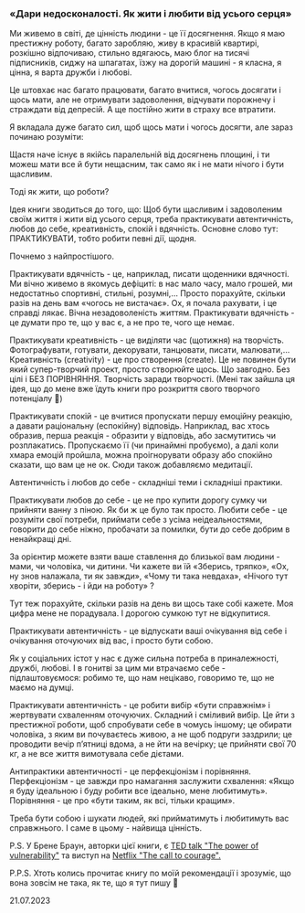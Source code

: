 ### «Дари недосконалості. Як жити і любити від усього серця»

Ми живемо в світі, де цінність людини - це її досягнення. Якщо я маю престижну роботу, багато заробляю, живу в красивій квартирі, розкішно відпочиваю, стильно вдягаюсь, маю блог на тисячі підписників, сиджу на шпагатах, їзжу на дорогій машині - я класна, я цінна, я варта дружби і любові.

Це штовхає нас багато працювати, багато вчитися, чогось досягати і щось мати, але не отримувати задоволення, відчувати порожнечу і страждати від депресій. А ще постійно жити в страху все втратити.

Я вкладала дуже багато сил, щоб щось мати і чогось досягти, але зараз починаю розуміти:

Щастя наче існує в якійсь паралельній від досягнень площині, і ти можеш мати все й бути нещасним, так само як і не мати нічого і бути щасливим.

Тоді як жити, що роботи?

Ідея книги зводиться до того, що:
Щоб бути щасливим і задоволеним своїм життя і жити від усього серця, треба практикувати автентичність, любов до себе, креативність, спокій і вдячність. Основне слово тут: ПРАКТИКУВАТИ, тобто робити певні дії, щодня.

Почнемо з найпростішого.

Практикувати вдячність - це, наприклад, писати щоденники вдячності. Ми вічно живемо в якомусь дефіциті: в нас мало часу, мало грошей, ми недостатньо спортивні, стильні, розумні,… Просто порахуйте, скільки разів на день вам «чогось не вистачає». Ох, я почала рахувати, і це справді лякає. Вічна незадоволеність життям. Практикувати  вдячність - це думати про те, що у вас є, а не про те, чого ще немає.

Практикувати креативність - це виділяти час (щотижня) на творчість. Фотографувати, готувати, декорувати, танцювати, писати, малювати,… Креативність (creativity) - це про створення (create). Це не повинен бути який супер-творчий проект, просто створюйте щось. Що завгодно. Без цілі і БЕЗ ПОРІВНЯННЯ. Творчість заради творчості. (Мені так зайшла ця ідея, що до мене вже їдуть книги про розкриття свого творчого потенціалу 🌚)

Практикувати спокій - це вчитися пропускати першу емоційну реакцію, а давати раціональну (еспокійну) відповідь. Наприклад, вас хтось образив, перша реакція - образити у відповідь, або засмутитись чи розплакатись. Пропускаємо її (чи принаймні пробуємо), а далі коли хмара емоцій пройшла, можна проігнорувати образу або спокійно сказати, що вам це не ок.
Сюди також добавляємо медитації.

Автентичність і любов до себе - складніші теми і складніші практики.

Практикувати любов до себе - це не про купити дорогу сумку чи прийняти ванну з піною. Як би ж це було так просто. Любити себе - це розуміти свої потреби, приймати себе з усіма неідеальностями, говорити до себе ніжно, пробачати за помилки, бути до себе добрим в ненайкращі дні.

За орієнтир можете взяти ваше ставлення до близької вам людини - мами, чи чоловіка, чи дитини. Чи кажете ви їй «Зберись, тряпко», «Ох, ну знов налажала, ти як завжди», «Чому ти така невдаха», «Нічого тут хворіти, зберись - і йди на роботу» ?

Тут теж порахуйте, скільки разів на день ви щось таке собі кажете. Моя цифра мене не порадувала. І дорогою сумкою тут не відкупитися.

Практикувати автентичність - це відпускати ваші очікування від себе і очікування оточуючих від вас, і просто бути собою.

Як у соціальних істот у нас є дуже сильна потреба в приналежності, дружбі, любові.
І в гонитві за цим ми втрачаємо себе - підлаштовуємося: робимо те, що нам нецікаво, говоримо те, що не маємо на думці.

Практикувати автентичність - це робити вибір «бути справжнім» і жертвувати схваленням оточуючих. Складний і сміливий вибір. Це йти з престижної роботи, щоб спробувати себе в чомусь іншому; це обирати чоловіка, з яким ви почуваєтесь живою, а не щоб подруги заздрили; це проводити вечір пʼятниці вдома, а не йти на вечірку; це прийняти свої 70 кг, а не все життя вимотувала себе дієтами.

Антипрактики автентичності - це перфекціонізм і порівняння. Перфекціонізм - це завжди про намагання заслужити схвалення: «Якщо я буду ідеальною і буду робити все ідеально, мене любитимуть». Порівняння - це про «бути таким, як всі, тільки кращим».

Треба бути собою і шукати людей, які прийматимуть і любитимуть вас справжнього. І саме в цьому - найвища цінність.

P.S. У Брене Браун, авторки цієї книги, є [TED talk "The power of vulnerability"](https://www.youtube.com/watch?v=iCvmsMzlF7o&ab_channel=TED) та виступ на [Netflix "The call to courage".](https://www.netflix.com/pl-en/title/81010166)

P.P.S. Хтоть колись прочитає книгу по моїй рекомендації і зрозуміє, що вона зовсім не така, як те, що я тут пишу 🌚

21.07.2023
